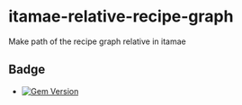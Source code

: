 # itamae-relative-recipe-graph
Make path of the recipe graph relative in itamae

## Badge
* [![Gem Version](https://badge.fury.io/rb/itamae-relative-recipe-graph.svg)](https://badge.fury.io/rb/itamae-relative-recipe-graph)
